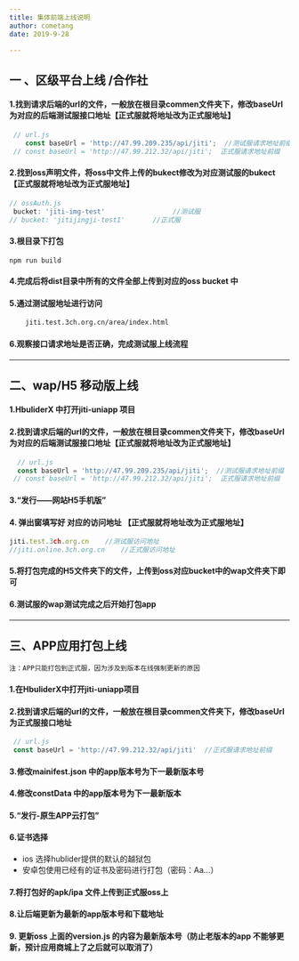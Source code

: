 ```yaml
---
title: 集体前端上线说明
author: cometang    
date: 2019-9-28

---
```


## 一 、区级平台上线 /合作社



#### 1.找到请求后端的url的文件，一般放在根目录commen文件夹下，修改baseUrl为对应的后端测试服接口地址【正式服就将地址改为正式服地址】

```js
 // url.js
    const baseUrl = 'http://47.99.209.235/api/jiti';  //测试服请求地址前缀
 // const baseUrl = 'http://47.99.212.32/api/jiti';  正式服请求地址前缀
```



#### 2.找到oss声明文件，将oss中文件上传的bukect修改为对应测试服的bukect 【正式服就将地址改为正式服地址】

```js
// ossAuth.js
 bucket: 'jiti-img-test'                 //测试服
// bucket: 'jitijingji-test1'       //正式服
```



#### 3.根目录下打包

```node
npm run build               
```



#### 4.完成后将dist目录中所有的文件全部上传到对应的oss bucket 中



#### 5.通过测试服地址进行访问

```html
    jiti.test.3ch.org.cn/area/index.html
```



#### 6.观察接口请求地址是否正确，完成测试服上线流程



<hr>



## 二、wap/H5 移动版上线





#### 1.HbuliderX 中打开jiti-uniapp 项目 



#### 2.找到请求后端的url的文件，一般放在根目录commen文件夹下，修改baseUrl为对应的后端测试服接口地址【正式服就将地址改为正式服地址】

```js
  // url.js
  const baseUrl = 'http://47.99.209.235/api/jiti';  //测试服请求地址前缀
 // const baseUrl = 'http://47.99.212.32/api/jiti';  正式服请求地址前缀
```



#### 3.“发行——网站H5手机版”



#### 4. 弹出窗填写好 对应的访问地址   【正式服就将地址改为正式服地址】

```js
jiti.test.3ch.org.cn    //测试服访问地址
//jiti.online.3ch.org.cn    //正式服访问地址
```



#### 5.将打包完成的H5文件夹下的文件，上传到oss对应bucket中的wap文件夹下即可



#### 6.测试服的wap测试完成之后开始打包app



<hr>



## 三、APP应用打包上线



```
注：APP只能打包到正式服，因为涉及到版本在线强制更新的原因
```

#### 1.在HbuliderX中打开jiti-uniapp项目



#### 2.找到请求后端的url的文件，一般放在根目录commen文件夹下，修改baseUrl为正式服接口地址

```js
 // url.js
 const baseUrl = 'http://47.99.212.32/api/jiti'  //正式服请求地址前缀
```



#### 3.修改mainifest.json 中的app版本号为下一最新版本号



#### 4.修改constData 中的app版本号为下一最新版本



#### 5.“发行-原生APP云打包”



#### 6.证书选择

- ios 选择hublider提供的默认的越狱包
- 安卓包使用已经有的证书及密码进行打包（密码：Aa...）



#### 7.将打包好的apk/ipa 文件上传到正式服oss上



#### 8.让后端更新为最新的app版本号和下载地址



#### 9. 更新oss 上面的version.js 的内容为最新版本号（防止老版本的app 不能够更新，预计应用商城上了之后就可以取消了）



